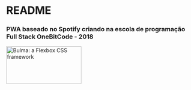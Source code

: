 # README

### PWA baseado no Spotify criando na escola de programação Full Stack OneBitCode - 2018

<a href="https://bulma.io"><img src="https://bulma.io/images/made-with-bulma.png" alt="Bulma: a Flexbox CSS framework" title="Bulma: a Flexbox CSS framework" style="max-width:100%;" width="200" height="100"></a>
